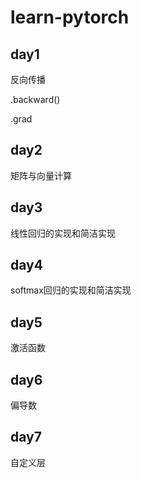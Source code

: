 # learn-pytorch
## day1
反向传播

.backward()

.grad

## day2
矩阵与向量计算

## day3
线性回归的实现和简洁实现

## day4
softmax回归的实现和简洁实现

## day5
激活函数

## day6
偏导数

## day7
自定义层
